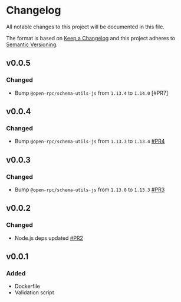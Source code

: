 # Changelog

All notable changes to this project will be documented in this file.

The format is based on [Keep a Changelog][keepachangelog] and this project adheres to [Semantic Versioning][semver].

## v0.0.5

### Changed

- Bump `@open-rpc/schema-utils-js` from `1.13.4` to `1.14.0` [#PR7]

[#PR4]:https://github.com/512k/openrpc-validator-docker/pull/7

## v0.0.4

### Changed

- Bump `@open-rpc/schema-utils-js` from `1.13.3` to `1.13.4` [#PR4]

[#PR4]:https://github.com/512k/openrpc-validator-docker/pull/4

## v0.0.3

### Changed

- Bump `@open-rpc/schema-utils-js` from `1.13.0` to `1.13.3` [#PR3]

[#PR3]:https://github.com/512k/openrpc-validator-docker/pull/3

## v0.0.2

### Changed

- Node.js deps updated [#PR2]

[#PR2]:https://github.com/512k/openrpc-validator-docker/pull/2

## v0.0.1

### Added

- Dockerfile
- Validation script

[keepachangelog]:https://keepachangelog.com/en/1.0.0/
[semver]:https://semver.org/spec/v2.0.0.html
